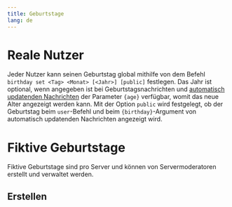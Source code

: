 ```yaml
---
title: Geburtstage
lang: de
---
```


# Reale Nutzer
Jeder Nutzer kann seinen Geburtstag global mithilfe von dem Befehl `birthday set <Tag> <Monat> [<Jahr>] [public]` festlegen. Das Jahr ist optional, wenn angegeben ist bei Geburtstagsnachrichten und [automatisch updatenden Nachrichten](./autoupdate) der Parameter `{age}` verfügbar, womit das neue Alter angezeigt werden kann.
Mit der Option `public` wird festgelegt, ob der Geburtstag beim `user`-Befehl und beim `{birthday}`-Argument von automatisch updatenden Nachrichten angezeigt wird.

# Fiktive Geburtstage
Fiktive Geburtstage sind pro Server und können von Servermoderatoren erstellt und verwaltet werden.

## Erstellen
